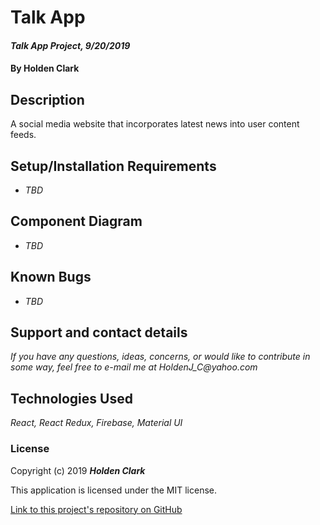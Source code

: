 # Talk App

#### _Talk App Project, 9/20/2019_

#### By **Holden Clark**

## Description

A social media website that incorporates latest news into user content feeds.

## Setup/Installation Requirements

* _TBD_

## Component Diagram

* _TBD_

## Known Bugs
* _TBD_

## Support and contact details

_If you have any questions, ideas, concerns, or would like to contribute in some way, feel free to e-mail me at HoldenJ_C@yahoo.com_

## Technologies Used
_React,_
_React Redux,_
_Firebase,_
_Material UI_

### License

Copyright (c) 2019 **_Holden Clark_**

This application is licensed under the MIT license.

[Link to this project's repository on GitHub](https://github.com/HoldenJC/)